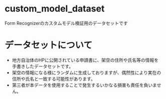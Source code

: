 # custom_model_dataset
Form Recognizerのカスタムモデル検証用のデータセットです

# データセットについて
- 地方自治体のHPに公開されている申請書に、架空の住所や氏名等の情報を手書きしたデータセットです。  
- 架空の情報になる様にランダムに生成しておりますが、偶然性により実在の住所や氏名と一致する可能性があります。  
- 第三者が本データを使用することで発生するいかなる損害も責任を負いません。